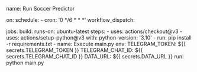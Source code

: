 name: Run Soccer Predictor

on:
  schedule:
    - cron: '0 */6 * * *'
  workflow_dispatch:

jobs:
  build:
    runs-on: ubuntu-latest
    steps:
      - uses: actions/checkout@v3
      - uses: actions/setup-python@v3
        with:
          python-version: '3.10'
      - run: pip install -r requirements.txt
      - name: Execute main.py
        env:
          TELEGRAM_TOKEN: ${{ secrets.TELEGRAM_TOKEN }}
          TELEGRAM_CHAT_ID: ${{ secrets.TELEGRAM_CHAT_ID }}
          DATA_URL: ${{ secrets.DATA_URL }}
        run: python main.py
